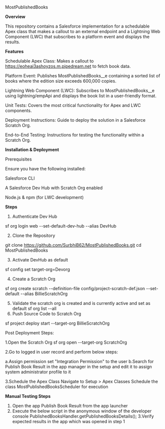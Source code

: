 MostPublishedBooks

**Overview**

This repository contains a Salesforce implementation for a schedulable Apex class that makes a callout to an external endpoint and a Lightning Web Component (LWC) that subscribes to a platform event and displays the results.

**Features**

Schedulable Apex Class: Makes a callout to https://eoheai3ashoyzos.m.pipedream.net to fetch book data.

Platform Event: Publishes MostPublishedBooks__e containing a sorted list of books where the edition size exceeds 600,000 copies.

Lightning Web Component (LWC): Subscribes to MostPublishedBooks__e using lightning/empApi and displays the book list in a user-friendly format.

Unit Tests: Covers the most critical functionality for Apex and LWC components.

Deployment Instructions: Guide to deploy the solution in a Salesforce Scratch Org.

End-to-End Testing: Instructions for testing the functionality within a Scratch Org.

**Installation & Deployment**

Prerequisites

Ensure you have the following installed:

Salesforce CLI

A Salesforce Dev Hub with Scratch Org enabled

Node.js & npm (for LWC development)

**Steps**

1. Authenticate Dev Hub

sf org login web --set-default-dev-hub --alias DevHub

2. Clone the Repository

git clone https://github.com/SurbhiB62/MostPublishedBooks.git
cd MostPublishedBooks

3. Activate DevHub as default

sf config set target-org=Devorg 

4. Create a Scratch Org

sf org create scratch --definition-file config/project-scratch-def.json --set-default --alias BillieScratchOrg

5. Validate the scratch org is created and is currently active and set as default
   sf org list --all
6. Push Source Code to Scratch Org

sf project deploy start --target-org BillieScratchOrg


Post Deployment Steps:

1.Open the Scratch Org
sf org open --target-org ScratchOrg

2.Go to logged in user record and perform below steps:
   
   
   a.Assign permission set "Integration Permission" to the user
   b.Search for Publish Book Result in the app manager in the setup and edit it to assign system administrator profile to it



3.Schedule the Apex Class
Navigate to Setup > Apex Classes
Schedule the class MostPublishedBooksScheduler for execution




**Manual Testing Steps**

1. Open the app Publish Book Result from the app launcher
2. Execute the below script in the anonymous window of the developer console
   PublishedBooksHandler.getPublishedBooksDetails();
3.Verify expected results in the app which was opened in step 1
